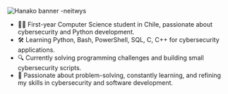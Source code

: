 ![Hanako banner -neitwys](https://github.com/user-attachments/assets/65e38dc3-6858-48bc-92bf-d48e83be787c)

- 👨‍💻 First-year Computer Science student in Chile, passionate about cybersecurity and Python development.
- 🛠️ Learning Python, Bash, PowerShell, SQL, C, C++ for cybersecurity applications.
- 🔍 Currently solving programming challenges and building small cybersecurity scripts.
- 🎯 Passionate about problem-solving, constantly learning, and refining my skills in cybersecurity and software development.

<!---
neitwys/neitwys is a ✨ special ✨ repository because its `README.md` (this file) appears on your GitHub profile.
You can click the Preview link to take a look at your changes.
--->
